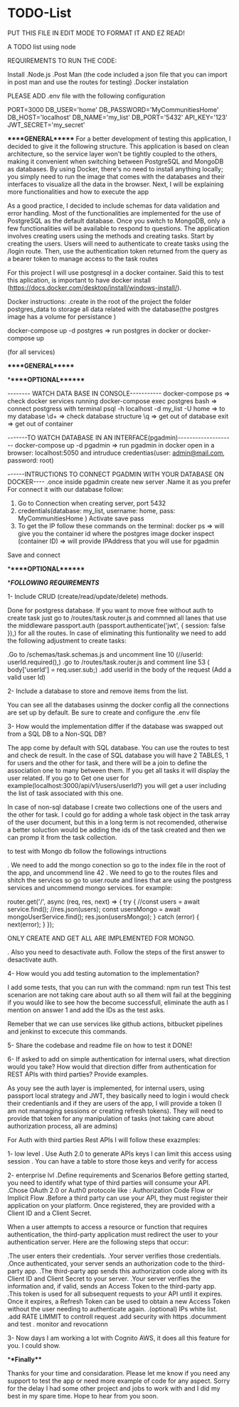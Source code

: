 # TODO-List

PUT THIS FILE IN EDIT MODE TO FORMAT IT AND EZ READ!

A TODO list using node

REQUIREMENTS TO RUN THE CODE:

Install
.Node.js
.Post Man (the code included a json file that you can import in post man and use the routes for testing)
.Docker instalation

PLEASE ADD .env file with the following configuration

PORT=3000
DB_USER='home'
DB_PASSWORD='MyCommunitiesHome'
DB_HOST='localhost'
DB_NAME='my_list'
DB_PORT='5432'
API_KEY='123'
JWT_SECRET='my_secret'

**\*\*\*\***GENERAL\***\*\*\*\***
For a better development of testing this application, I decided to give it the following structure. This application is based on clean architecture, so the service layer won't be tightly coupled to the others, making it convenient when switching between PostgreSQL and MongoDB as databases. By using Docker, there's no need to install anything locally; you simply need to run the image that comes with the databases and their interfaces to visualize all the data in the browser. Next, I will be explaining more functionalities and how to execute the app

As a good practice, I decided to include schemas for data validation and error handling. Most of the functionalities are implemented for the use of PostgreSQL as the default database. Once you switch to MongoDB, only a few functionalities will be available to respond to questions. The application involves creating users using the methods and creating tasks. Start by creating the users. Users will need to authenticate to create tasks using the /login route. Then, use the authentication token returned from the query as a bearer token to manage access to the task routes

For this project I will use postgresql in a docker container. Said this to test this aplication, is important to have docker install (https://docs.docker.com/desktop/install/windows-install/).

Docker instructions:
.create in the root of the project the folder postgres_data to storage all data related with the database(the postgres image has a volume for persistance )

docker-compose up -d postgres => run postgres in docker
or
docker-compose up

(for all services)

**\*\*\*\***GENERAL\***\*\*\*\***

\***\*\*\*\***OPTIONAL\***\*\*\*\*\***

-------- WATCH DATA BASE IN CONSOLE-----------
docker-compose ps => check docker services running
docker-compose exec postgres bash => connect postgress with terminal
psql -h localhost -d my_list -U home => to my database
\d+ => check database structure
\q => get out of database
exit => get out of container

-------TO WATCH DATABASE IN AN INTERFACE(pgadmin)--------------------
docker-compose up -d pgadmin => run pgadmin in docker
open in a browser: localhost:5050 and intruduce credentias(user: admin@mail.com, password: root)

------INTRUCTIONS TO CONNECT PGADMIN WITH YOUR DATABASE ON DOCKER----
.once inside pgadmin create new server
.Name it as you prefer
For connect it with our database follow:

1. Go to Connection when creating server, port 5432
2. credentials(database: my_list, username: home, pass: MyCommunitiesHome ) Activate save pass
3. To get the IP follow these commands on the terminal:
   docker ps => will give you the container id where the postgres image
   docker inspect (container ID) => will provide IPAddress that you will use for pgadmin

Save and connect

\***\*\*\*\***OPTIONAL\***\*\*\*\*\***

\***_FOLLOWING REQUIREMENTS_**

1- Include CRUD (create/read/update/delete) methods.

Done for postgress database. If you want to move free without auth to create task just go to /routes/task.router.js and commned all lanes that use the middleware passport.auth (passport.authenticate('jwt', { session: false }),) for all the routes. In case of eliminating this funtionality we need to add the following adjustment to create tasks:

.Go to /schemas/task.schemas.js and uncomment line 10 (//userId: userId.required(),)
.go to /routes/task.router.js and comment line 53 ( body['userId'] = req.user.sub;)
.add userId in the body of the request (Add a valid user Id)

2- Include a database to store and remove items from the list.

You can see all the databases usinmg the docker config all the connections are set up by default. Be sure to create and configure the .env file

3- How would the implementation differ if the database was swapped out from a SQL DB to a Non-SQL DB?

The app come by default with SQL database. You can use the routes to test and check de result. In the case of SQL database you will have 2 TABLES, 1 for users and the other for task, and there will be a join to define the association one to many between them. If you get all tasks it will display the user related. If you go to Get one user for example(localhost:3000/api/v1/users/userId?) you will get a user including the list of task associated with this one.

In case of non-sql database I create two collections one of the users and the other for task. I could go for adding a whole task object in the task array of the user document, but this in a long term is not recomended, otherwise a better soluction would be adding the ids of the task created and then we can promp it from the task collection.

to test with Mongo db follow the followings intructions

. We need to add the mongo conection so go to the index file in the root of the app, and uncommend line 42
. We need to go to the routes files and shitch the services so go to user.route and lines that are using the postgress services and uncommend mongo services.
for example:

router.get('/', async (req, res, next) => {
try {
//const users = await service.find();
//res.json(users);
const usersMongo = await mongoUserService.find();
res.json(usersMongo);
} catch (error) {
next(error);
}
});

ONLY CREATE AND GET ALL ARE IMPLEMENTED FOR MONGO.

. Also you need to desactivate auth. Follow the steps of the first answer to desactivate auth.

4- How would you add testing automation to the implementation?

I add some tests, that you can run with the command: npm run test
This test scenarion are not taking care about auth so all them will fail at the beggining if you would like to see how the become successfull, eliminate the auth as I mention on answer 1 and add the IDs as the test asks.

Remeber that we can use services like github actions, bitbucket pipelines and jenkinst to excecute this commands.

5- Share the codebase and readme file on how to test it
DONE!

6- If asked to add on simple authentication for internal users, what direction would you take? How would that direction differ from authentication for REST APIs with third parties? Provide examples.

As youy see the auth layer is implemented, for internal users, using passport local strategy and JWT, they basically need to login i would check their credentianls and if they are users of the app, I will provide a token (I am not mannaging sessions or creating refresh tokens). They will need to provide that token for any manipulation of tasks (not taking care about authorization process, all are admins)

For Auth with third parties Rest APIs I will follow these exazmples:

1-
low level
. Use Auth 2.0 to generate APIs keys I can limit this access using session
. You can have a table to store those keys and verify for access

2-
enterprise lvl
.Define requirements and Scenarios
Before getting started, you need to identify what type of third parties will consume your API.
.Chose OAuth 2.0 or Auth0 protocole like : Authorization Code Flow or Implicit Flow
.Before a third party can use your API, they must register their application on your platform. Once registered, they are provided with a Client ID and a Client Secret.

When a user attempts to access a resource or function that requires authentication, the third-party application must redirect the user to your authentication server. Here are the following steps that occur:

.The user enters their credentials.
.Your server verifies those credentials.
.Once authenticated, your server sends an authorization code to the third-party app.
.The third-party app sends this authorization code along with its Client ID and Client Secret to your server.
.Your server verifies the information and, if valid, sends an Access Token to the third-party app.
.This token is used for all subsequent requests to your API until it expires. Once it expires, a Refresh Token can be used to obtain a new Access Token without the user needing to authenticate again.
.(optional) IPs white list.
.add RATE LIMMIT to controll request
.add security with https
.documment and test
. monitor and revocationn

3- Now days I am working a lot with Cognito AWS, it does all this feature for you. I could show.

\***\*Finally\*\***

Thanks for your time and considaration. Please let me know if you need any support to test the app or need more example of code for any aspect. Sorry for the delay I had some other project and jobs to work with and I did my best in my spare time. Hope to hear from you soon.
